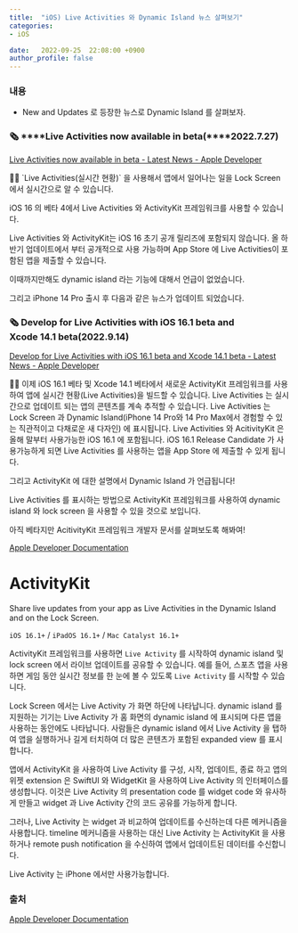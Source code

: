```yaml
---
title:  "iOS) Live Activities 와 Dynamic Island 뉴스 살펴보기"
categories:
- iOS

date:   2022-09-25  22:08:00 +0900
author_profile: false
---
```

### 내용

- New and Updates 로 등장한 뉴스로 Dynamic Island 를 살펴보자.

### 🗞 ****Live Activities now available in beta(****2022.7.27)

[Live Activities now available in beta - Latest News - Apple Developer](https://developer.apple.com/news/?id=hi37aek8)

<aside>
🧑‍🏭 `Live Activities(실시간 현황)` 을 사용해서 앱에서 일어나는 일을 Lock Screen 에서 실시간으로  알 수 있습니다.

iOS 16 의 베타 4에서 Live Activities 와 ActivityKit 프레임워크를 사용할 수 있습니다.

Live Activities 와 ActivityKit는 iOS 16 초기 공개 릴리즈에 포함되지 않습니다. 올 하반기 업데이트에서 부터 공개적으로 사용 가능하며 App Store 에 Live Activities이 포함된 앱을 제출할 수 있습니다.

</aside>

이때까지만해도 dynamic island 라는 기능에 대해서 언급이 없었습니다. 

그리고 iPhone 14 Pro 출시 후 다음과 같은 뉴스가 업데이트 되었습니다.

### 🗞 ****Develop for Live Activities with iOS 16.1 beta and Xcode 14.1 beta(2022.9.14)****

[Develop for Live Activities with iOS 16.1 beta and Xcode 14.1 beta - Latest News - Apple Developer](https://developer.apple.com/news/?id=ttuz9vwq)

<aside>
🧑‍🏭 이제 iOS 16.1 베타 및 Xcode 14.1 베타에서 새로운 ActivityKit 프레임워크를 사용하여 앱에 실시간 현황(Live Activities)을 빌드할 수 있습니다. Live Activities 는 실시간으로 업데이트 되는 앱의 콘텐츠를 계속 추적할 수 있습니다.
Live Activities 는 Lock Screen 과 Dynamic Island(iPhone 14 Pro와 14 Pro Max에서 경험할 수 있는 직관적이고 다채로운 새 다자인) 에 표시됩니다.
Live Activities 와 AcitivityKit 은 올해 말부터 사용가능한 iOS 16.1 에 포함됩니다. iOS 16.1 Release Candidate 가 사용가능하게 되면 Live Activities 를 사용하는 앱을 App Store 에 제출할 수 있게 됩니다.

</aside>

그리고 ActivityKit 에 대한 설명에서 Dynamic Island 가 언급됩니다!

Live Activities 를 표시하는 방법으로 ActivityKit 프레임워크를 사용하여 dynamic island 와 lock screen 을 사용할 수 있을 것으로 보입니다.

아직 베타지만 AcitivityKit 프레임워크 개발자 문서를 살펴보도록 해봐여!

[Apple Developer Documentation](https://developer.apple.com/documentation/activitykit)

# **ActivityKit**

Share live updates from your app as Live Activities in the Dynamic Island and on the Lock Screen.

`iOS 16.1+` / `iPadOS 16.1+` / `Mac Catalyst 16.1+`

ActivityKit 프레임워크를 사용하면 `Live Activity` 를 시작하여 dynamic island 및 lock screen 에서 라이브 업데이트를 공유할 수 있습니다. 예를 들어, 스포츠 앱을 사용하면 게임 동안 실시간 정보를 한 눈에 볼 수 있도록 `Live Activity` 를 시작할 수 있습니다.

Lock Screen 에서는 Live Activity 가 화면 하단에 나타납니다. dynamic island 를 지원하는 기기는 Live Activity 가 홈 화면의 dynamic island 에 표시되며 다른 앱을 사용하는 동안에도 나타납니다. 사람들은 dynamic island 에서 Live Activity 을 탭하여 앱을 실행하거나 길게 터치하여 더 많은 콘텐츠가 포함된 expanded view 를 표시합니다.

앱에서 ActivityKit 을 사용하여 Live Activity 를 구성, 시작, 업데이트, 종료 하고 앱의 위젯 extension 은 SwiftUI 와 WidgetKit 을 사용하여 Live Activity 의 인터페이스를 생성합니다. 이것은 Live Activity 의 presentation code 를 widget code 와 유사하게 만들고 widget 과 Live Activity  간의 코드 공유를 가능하게 합니다.

그러나, Live Activity 는 widget 과 비교하여 업데이트를 수신하는데 다른 메커니즘을 사용합니다. timeline 메커니즘을 사용하는 대신 Live Activity 는 ActivityKit 을 사용하거나 remote push notification 을 수신하여 앱에서 업데이트된 데이터를 수신합니다.

Live Activity 는 iPhone 에서만 사용가능합니다.

### 출처

[Apple Developer Documentation](https://developer.apple.com/documentation/activitykit)
